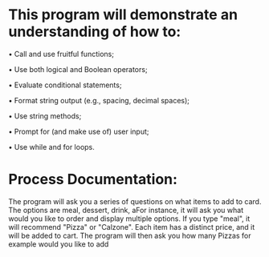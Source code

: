 # This program will demonstrate an understanding of how to:
• Call and use fruitful functions;

• Use both logical and Boolean operators;

• Evaluate conditional statements;

• Format string output (e.g., spacing, decimal spaces);

• Use string methods;

• Prompt for (and make use of) user input;

• Use while and for loops.

# Process Documentation:
The program will ask you a series of questions on what items to add to card. The options are meal, dessert, drink, aFor instance, it will ask you what would you like to order and display multiple options. If you type "meal", it will recommend "Pizza" or "Calzone". Each item has a distinct price, and it will be added to cart. 
The program will then ask you how many Pizzas for example would you like to add
